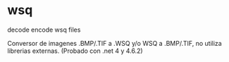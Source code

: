 # wsq
decode encode wsq files

Conversor de imagenes .BMP/.TIF a .WSQ y/o WSQ a .BMP/.TIF, no utiliza librerias externas. (Probado con .net 4 y 4.6.2)
